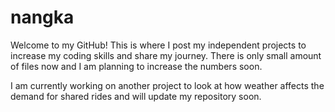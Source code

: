 # nangka
Welcome to my GitHub!
This is where I post my independent projects to increase my coding skills and share my journey.
There is only small amount of files now and I am planning to increase the numbers soon.

I am currently working on another project to look at how weather affects the demand for shared rides and will update my repository soon.
